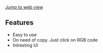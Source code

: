 [Jump to web view][orangizer]

## Features

- Easy to use
- On need of copy. Just click on RGB code
- Intresting UI


[orangizer]: <https://github.com/joemccann/dillinger>
[orange]: <https://raw.githubusercontent.com/thiwanka-kaushal/Orangizer/main/docs/img.svg>
